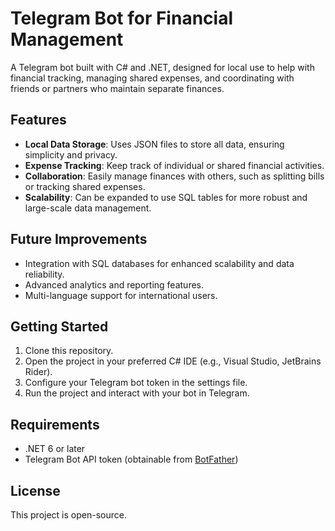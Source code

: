 # Telegram Bot for Financial Management

A Telegram bot built with C# and .NET, designed for local use to help with financial tracking, managing shared expenses, and coordinating with friends or partners who maintain separate finances.

## Features
- **Local Data Storage**: Uses JSON files to store all data, ensuring simplicity and privacy.
- **Expense Tracking**: Keep track of individual or shared financial activities.
- **Collaboration**: Easily manage finances with others, such as splitting bills or tracking shared expenses.
- **Scalability**: Can be expanded to use SQL tables for more robust and large-scale data management.

## Future Improvements
- Integration with SQL databases for enhanced scalability and data reliability.
- Advanced analytics and reporting features.
- Multi-language support for international users.

## Getting Started
1. Clone this repository.
2. Open the project in your preferred C# IDE (e.g., Visual Studio, JetBrains Rider).
3. Configure your Telegram bot token in the settings file.
4. Run the project and interact with your bot in Telegram.

## Requirements
- .NET 6 or later
- Telegram Bot API token (obtainable from [BotFather](https://core.telegram.org/bots#botfather))

## License
This project is open-source.
